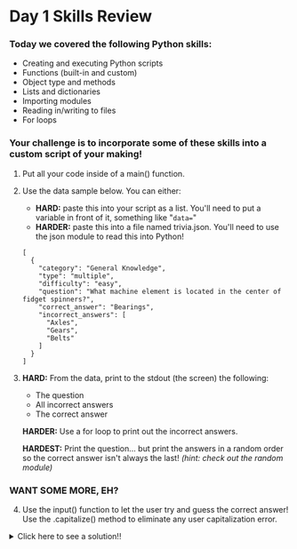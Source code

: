# Day 1 Skills Review

### Today we covered the following Python skills:
- Creating and executing Python scripts
- Functions (built-in and custom)
- Object type and methods
- Lists and dictionaries
- Importing modules
- Reading in/writing to files
- For loops

### Your challenge is to incorporate some of these skills into a custom script of your making!

1. Put all your code inside of a main() function.

0. Use the data sample below. You can either:
    - **HARD:** paste this into your script as a list. You'll need to put a variable in front of it, something like "`data=`"
    - **HARDER:** paste this into a file named trivia.json. You'll need to use the json module to read this into Python!


    ```
    [
      {
        "category": "General Knowledge",
        "type": "multiple",
        "difficulty": "easy",
        "question": "What machine element is located in the center of fidget spinners?",
        "correct_answer": "Bearings",
        "incorrect_answers": [
          "Axles",
          "Gears",
          "Belts"
        ]
      }
    ]
    ```

0. **HARD:** From the data, print to the stdout (the screen) the following:
    - The question
    - All incorrect answers
    - The correct answer

   **HARDER:** Use a for loop to print out the incorrect answers.
   
   **HARDEST:** Print the question... but print the answers in a random order so the correct answer isn't always the last! *(hint: check out the random module)*
   
### WANT SOME MORE, EH?

4. Use the input() function to let the user try and guess the correct answer! Use the .capitalize() method to eliminate any user capitalization error.

<details>
  <summary>Click here to see a solution!!</summary>
    
    ```python
    #!/usr/bin/python3

    import json
    import random

    def hard(trivia):
        print("NO FOR LOOP")
        print(trivia[0]["question"])
        print(trivia[0]["correct_answer"])
        print(trivia[0]["incorrect_answers"][0])
        print(trivia[0]["incorrect_answers"][1])
        print(trivia[0]["incorrect_answers"][2])
        print()

    def harder(trivia):
        print("WITH FOR LOOP")
        print(trivia[0]["question"])
        print(trivia[0]["correct_answer"])
        for x in trivia[0]["incorrect_answers"]:
            print(x)
        print()

    def hardest(trivia):
        print("RANDOM ORDER")
        print(trivia[0]["question"])
        answers= trivia[0]["incorrect_answers"].copy()
        answers.append(trivia[0]["correct_answer"])
        random.shuffle(answers)
        for x in answers:
            print(x)

    def main():
        # OPTION #1- paste this into your script as a list
        data= [
          {
            "category": "General Knowledge",
            "type": "multiple",
            "difficulty": "easy",
            "question": "What machine element is located in the center of fidget spinners?",
            "correct_answer": "Bearings",
            "incorrect_answers": [
              "Axles",
              "Gears",
              "Belts"
            ]
          }
        ]

        # OPTION 2- read in trivia.json and use json module
        with open("trivia.json","r") as jsonfile:
            data= json.load(jsonfile)

        # Print out the data to the screen. Here are the solutions separated into functions:
        hard(data)
        harder(data)
        hardest(data)

        choice= input("\nWhat is the correct answer?\n>").strip().capitalize()
        if choice == data[0]["correct_answer"]:
            print("Correct!")
        else:
            print(f"Wrong! The answer was {data[0]['correct_answer']}!")

    if __name__ == "__main__":
        main()
    ```
</details>
